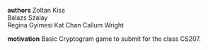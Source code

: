 **authors** 
Zoltan Kiss<br />
Balazs Szalay<br />
Regina Gyimesi
Kat Chan
Callum Wright

**motivation** 
Basic Cryptogram game to submit for the class CS207. 
